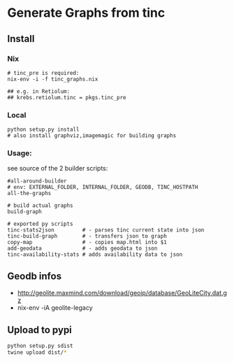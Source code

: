 # Generate Graphs from tinc

## Install
### Nix

    # tinc_pre is required:
    nix-env -i -f tinc_graphs.nix

    ## e.g. in Retiolum:
    ## krebs.retiolum.tinc = pkgs.tinc_pre
### Local

    python setup.py install
    # also install graphviz,imagemagic for building graphs


### Usage:

see source of the 2 builder scripts:

    #all-around-builder
    # env: EXTERNAL_FOLDER, INTERNAL_FOLDER, GEODB, TINC_HOSTPATH
    all-the-graphs

    # build actual graphs
    build-graph

    # exported py scripts
    tinc-stats2json         # - parses tinc current state into json
    tinc-build-graph        # - transfers json to graph
    copy-map                # - copies map.html into $1
    add-geodata             # - adds geodata to json
    tinc-availability-stats # adds availability data to json

## Geodb infos

- http://geolite.maxmind.com/download/geoip/database/GeoLiteCity.dat.gz
- nix-env -iA geolite-legacy


## Upload to pypi

```bash
python setup.py sdist
twine upload dist/*
```
